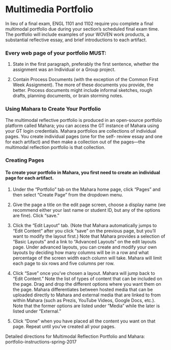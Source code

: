 <h1>Multimedia Portfolio</h1>

<p>In lieu of a final exam, ENGL 1101 and 1102 require you complete a final multimodal portfolio due during your section’s scheduled final exam time. The portfolio will include examples of your WOVEN work products, a substantial reflective essay, and brief introductions to each artifact.</p>

<h3>Every web page of your portfolio MUST:</h3>

1. State in the first paragraph, preferably the first sentence, whether the assignment was an Individual or a Group project.

2. Contain Process Documents (with the exception of the Common First Week Assignment). The more of these documents you provide, the better. Process documents might include informal sketches, rough drafts, planning documents, or brain storming notes.

<h3>Using Mahara to Create Your Portfolio</h3>

<p>The multimodal reflective portfolio is produced in an open-source portfolio platform called Mahara; you can access the GT instance of Mahara using your GT login credentials.
Mahara portfolios are collections of individual pages. You create individual pages (one for the self- review essay and one for each artifact) and then make a collection out of the pages—the multimodal reflection portfolio is that collection.

<h3>Creating Pages</h3>

<h4>To create your portfolio in Mahara, you first need to create an individual page for each artifact.</h4>

1. Under the “Portfolio” tab on the Mahara home page, click “Pages” and then select “Create Page” from the dropdown menu.

2. Give the page a title on the edit page screen, choose a display name (we recommend either your last name or student ID, but any of the options are fine). Click “save.”
   
3. Click the “Edit Layout” tab. (Note that Mahara automatically jumps to “Edit Content” after you click “save” on the previous page, but you’ll want to modify the layout first.) Note that Mahara provides a selection of “Basic Layouts” and a link to “Advanced Layouts” on the edit layouts page. Under advanced layouts, you can create and modify your own layouts by deciding how many columns will be in a row and what percentage of the screen width each column will take. Mahara will limit each page to six rows and five columns per row.
  
4. Click “Save” once you’ve chosen a layout. Mahara will jump back to “Edit Content.” Note the list of types of content that can be included on the page. Drag and drop the different options where you want them on the page. Mahara differentiates between hosted media that can be uploaded directly to Mahara and external media that are linked to from within Mahara (such as Prezis, YouTube Videos, Google Docs, etc.). Note that the former options are listed under “Media” while the later is listed under “External.”
 
5. Click “Done” when you have placed all the content you want on that page. Repeat until you’ve created all your pages.

Detailed directions for Multimodal Reflection Portfolio and Mahara: portfolio-instructions-spring-2017
